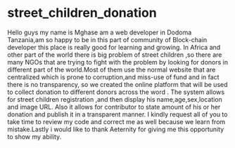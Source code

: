# street_children_donation

Hello guys my name is Mghase am a web developer in Dodoma Tanzania,am so happy to be in this part of community of Block-chain developer this place is really good for learning and growing. In Africa and other part of the world there is big problem of street children ,so there are many NGOs that are trying to fight with the problem by looking for donors in different part of the world.Most of them use the normal website that are centralized which is prone to corruption,and miss-use of fund and in fact there is no transparency, so we created the online platform that will be used to collect donation to different donors across the word . The system allows for street children registration ,and then display his name,age,sex,location and image URL. Also it allows for contributor to state amount of his or her donation and publish it in a transparent manner. I kindly request all of you to take time to review my code and correct me as well because we learn from mistake.Lastly i would like to thank Aeternity for giving me this opportunity to show my ability.
